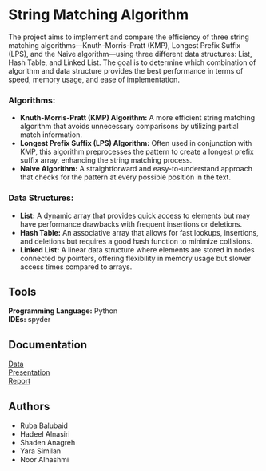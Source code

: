

# String Matching Algorithm
The project aims to implement and compare the efficiency of three string matching algorithms—Knuth-Morris-Pratt (KMP), Longest Prefix Suffix (LPS), and the Naive algorithm—using three different data structures: List, Hash Table, and Linked List. The goal is to determine which combination of algorithm and data structure provides the best performance in terms of speed, memory usage, and ease of implementation.

### Algorithms:

- **Knuth-Morris-Pratt (KMP) Algorithm:** A more efficient string matching algorithm that avoids unnecessary comparisons by utilizing partial match information.
- **Longest Prefix Suffix (LPS) Algorithm:** Often used in conjunction with KMP, this algorithm preprocesses the pattern to create a longest prefix suffix array, enhancing the string matching process.
- **Naive Algorithm:** A straightforward and easy-to-understand approach that checks for the pattern at every possible position in the text.
  <br>
### Data Structures:

- **List:** A dynamic array that provides quick access to elements but may have performance drawbacks with frequent insertions or deletions.
- **Hash Table:** An associative array that allows for fast lookups, insertions, and deletions but requires a good hash function to minimize collisions.
- **Linked List:** A linear data structure where elements are stored in nodes connected by pointers, offering flexibility in memory usage but slower access times compared to arrays.

## Tools
<b>Programming Language:</b> Python <br>
<b>IDEs:</b> spyder <br>


## Documentation
[Data](https://github.com/RubaBalubaid/stringMatchingAlgorithm/blob/main/both_covid_data.csv)<br>
[Presentation](https://github.com/RubaBalubaid/stringMatchingAlgorithm/blob/main/String%20Matching%20presntation.pdf)<br>
[Report](https://github.com/RubaBalubaid/stringMatchingAlgorithm/blob/main/AlgorithmProjectReport.pdf)
<br>

    
## Authors
- Ruba Balubaid
- Hadeel Alnasiri
- Shaden Anagreh
- Yara Similan
- Noor Alhashmi
